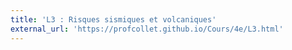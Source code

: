 ```yaml
---
title: 'L3 : Risques sismiques et volcaniques'
external_url: 'https://profcollet.github.io/Cours/4e/L3.html'
---
```


